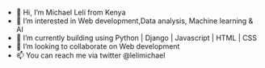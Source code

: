 - 👋 Hi, I’m Michael Leli from Kenya
- 👀 I’m interested in Web development,Data analysis, Machine learning & AI
- 🌱 I’m currently building using Python | Django | Javascript | HTML | CSS
- 💞️ I’m looking to collaborate on Web development
- 📫 You can reach me via twitter @lelimichael

<!---
Leli254/Leli254 is a ✨ special ✨ repository because its `README.md` (this file) appears on your GitHub profile.
You can click the Preview link to take a look at your changes.
--->
